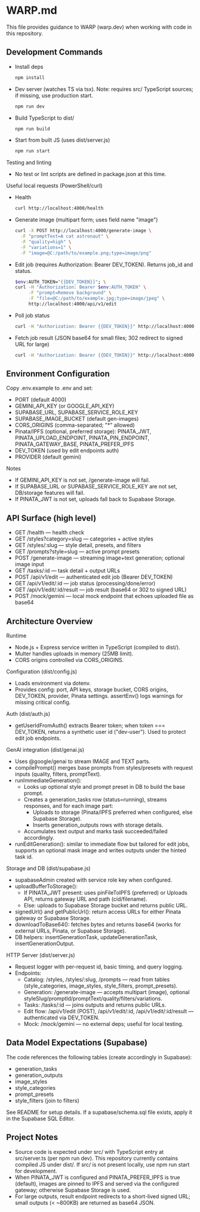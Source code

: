 # WARP.md

This file provides guidance to WARP (warp.dev) when working with code in this repository.

## Development Commands

- Install deps
  ```sh
  npm install
  ```
- Dev server (watches TS via tsx). Note: requires src/ TypeScript sources; if missing, use production start.
  ```sh
  npm run dev
  ```
- Build TypeScript to dist/
  ```sh
  npm run build
  ```
- Start from built JS (uses dist/server.js)
  ```sh
  npm run start
  ```

Testing and linting
- No test or lint scripts are defined in package.json at this time.

Useful local requests (PowerShell/curl)
- Health
  ```sh
  curl http://localhost:4000/health
  ```
- Generate image (multipart form; uses field name "image")
  ```sh
  curl -X POST http://localhost:4000/generate-image \
    -F "promptText=A cat astronaut" \
    -F "quality=high" \
    -F "variations=1" \
    -F "image=@C:/path/to/example.png;type=image/png"
  ```
- Edit job (requires Authorization: Bearer DEV_TOKEN). Returns job_id and status.
  ```sh
  $env:AUTH_TOKEN="{{DEV_TOKEN}}"; \
  curl -H "Authorization: Bearer $env:AUTH_TOKEN" \
       -F "prompt=Remove background" \
       -F "file=@C:/path/to/example.jpg;type=image/jpeg" \
       http://localhost:4000/api/v1/edit
  ```
- Poll job status
  ```sh
  curl -H "Authorization: Bearer {{DEV_TOKEN}}" http://localhost:4000/api/v1/edit/{job_id}
  ```
- Fetch job result (JSON base64 for small files; 302 redirect to signed URL for large)
  ```sh
  curl -H "Authorization: Bearer {{DEV_TOKEN}}" http://localhost:4000/api/v1/edit/{job_id}/result
  ```

## Environment Configuration

Copy .env.example to .env and set:
- PORT (default 4000)
- GEMINI_API_KEY (or GOOGLE_API_KEY)
- SUPABASE_URL, SUPABASE_SERVICE_ROLE_KEY
- SUPABASE_IMAGE_BUCKET (default gen-images)
- CORS_ORIGINS (comma-separated; "*" allowed)
- Pinata/IPFS (optional, preferred storage): PINATA_JWT, PINATA_UPLOAD_ENDPOINT, PINATA_PIN_ENDPOINT, PINATA_GATEWAY_BASE, PINATA_PREFER_IPFS
- DEV_TOKEN (used by edit endpoints auth)
- PROVIDER (default gemini)

Notes
- If GEMINI_API_KEY is not set, /generate-image will fail.
- If SUPABASE_URL or SUPABASE_SERVICE_ROLE_KEY are not set, DB/storage features will fail.
- If PINATA_JWT is not set, uploads fall back to Supabase Storage.

## API Surface (high level)

- GET /health — health check
- GET /styles?category=slug — categories + active styles
- GET /styles/:slug — style detail, presets, and filters
- GET /prompts?style=slug — active prompt presets
- POST /generate-image — streaming image+text generation; optional image input
- GET /tasks/:id — task detail + output URLs
- POST /api/v1/edit — authenticated edit job (Bearer DEV_TOKEN)
- GET /api/v1/edit/:id — job status (processing/done/error)
- GET /api/v1/edit/:id/result — job result (base64 or 302 to signed URL)
- POST /mock/gemini — local mock endpoint that echoes uploaded file as base64

## Architecture Overview

Runtime
- Node.js + Express service written in TypeScript (compiled to dist/).
- Multer handles uploads in memory (25MB limit).
- CORS origins controlled via CORS_ORIGINS.

Configuration (dist/config.js)
- Loads environment via dotenv.
- Provides config: port, API keys, storage bucket, CORS origins, DEV_TOKEN, provider, Pinata settings. assertEnv() logs warnings for missing critical config.

Auth (dist/auth.js)
- getUserIdFromAuth() extracts Bearer token; when token === DEV_TOKEN, returns a synthetic user id ("dev-user"). Used to protect edit job endpoints.

GenAI integration (dist/genai.js)
- Uses @google/genai to stream IMAGE and TEXT parts.
- compilePrompt() merges base prompts from styles/presets with request inputs (quality, filters, promptText).
- runImmediateGeneration():
  - Looks up optional style and prompt preset in DB to build the base prompt.
  - Creates a generation_tasks row (status=running), streams responses, and for each image part:
    - Uploads to storage (Pinata/IPFS preferred when configured, else Supabase Storage).
    - Inserts generation_outputs rows with storage details.
  - Accumulates text output and marks task succeeded/failed accordingly.
- runEditGeneration(): similar to immediate flow but tailored for edit jobs, supports an optional mask image and writes outputs under the hinted task id.

Storage and DB (dist/supabase.js)
- supabaseAdmin created with service role key when configured.
- uploadBufferToStorage():
  - If PINATA_JWT present: uses pinFileToIPFS (preferred) or Uploads API, returns gateway URL and path (cid/filename).
  - Else: uploads to Supabase Storage bucket and returns public URL.
- signedUrl() and getPublicUrl(): return access URLs for either Pinata gateway or Supabase Storage.
- downloadToBase64(): fetches bytes and returns base64 (works for external URLs, Pinata, or Supabase Storage).
- DB helpers: insertGenerationTask, updateGenerationTask, insertGenerationOutput.

HTTP Server (dist/server.js)
- Request logger with per-request id, basic timing, and query logging.
- Endpoints:
  - Catalog: /styles, /styles/:slug, /prompts — read from tables (style_categories, image_styles, style_filters, prompt_presets).
  - Generation: /generate-image — accepts multipart (image), optional styleSlug/promptId/promptText/quality/filters/variations.
  - Tasks: /tasks/:id — joins outputs and returns public URLs.
  - Edit flow: /api/v1/edit (POST), /api/v1/edit/:id, /api/v1/edit/:id/result — authenticated via DEV_TOKEN.
  - Mock: /mock/gemini — no external deps; useful for local testing.

## Data Model Expectations (Supabase)

The code references the following tables (create accordingly in Supabase):
- generation_tasks
- generation_outputs
- image_styles
- style_categories
- prompt_presets
- style_filters (join to filters)

See README for setup details. If a supabase/schema.sql file exists, apply it in the Supabase SQL Editor.

## Project Notes

- Source code is expected under src/ with TypeScript entry at src/server.ts (per npm run dev). This repository currently contains compiled JS under dist/. If src/ is not present locally, use npm run start for development.
- When PINATA_JWT is configured and PINATA_PREFER_IPFS is true (default), images are pinned to IPFS and served via the configured gateway; otherwise Supabase Storage is used.
- For large outputs, result endpoint redirects to a short-lived signed URL; small outputs (< ~800KB) are returned as base64 JSON.
